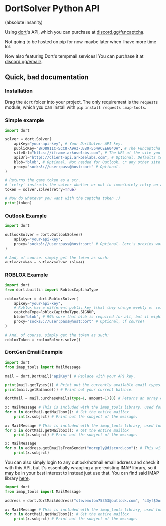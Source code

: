 # DortSolver Python API
(absolute insanity)

Using [dort](https://github.com/discord-trollering)'s API, which you can purchase at [discord.gg/funcaptcha](https://discord.gg/funcaptcha).

Not going to be hosted on pip for now, maybe later when I have more time lol.

Now also featuring Dort's tempmail services! You can purchase it at [discord.gg/emails](https://discord.gg/emails).

## Quick, bad documentation

### Installation
Drag the `dort` folder into your project. The only requirement is the `requests` module, which you can install with `pip install requests imap-tools`.

### Simple example
```python
import dort

solver = dort.Solver(
    apiKey="your-api-key", # Your DortSolver API key.
    publicKey="B7D8911C-5CC8-A9A3-35B0-554ACEE604DA", # The Funcaptcha public key of the website you wish to solve on.
    siteUrl="https://iframe.arkoselabs.com", # The URL of the site you are wishing to solve on (e.g. https://iframe.arkoselabs.com for outlook)
    apiUrl="https://client-api.arkoselabs.com", # Optional. Defaults to https://client-api.arkoselabs.com/.
    blob="blob", # Optional. Not needed for Outlook, or any other site I've tried besides ROBLOX.
    proxy="socks5://user:pass@host:port" # Optional.
)

# Returns the game token as a str.
# `retry` instructs the solver whether or not to immediately retry on a failed solve attempt.
token = solver.solve(retry=True)

# Now do whatever you want with the captcha token :)
print(token)
```

### Outlook Example
```python
import dort

outlookSolver = dort.OutlookSolver(
    apiKey="your-api-key",
    proxy="socks5://user:pass@host:port" # Optional. Dort's proxies work best for Outlook, but ig you can use your own?
)

# And, of course, simply get the token as such:
outlookToken = outlookSolver.solve()
```

### ROBLOX Example
```python
import dort
from dort.builtin import RobloxCaptchaType

robloxSolver = dort.RobloxSolver(
    apiKey="your-api-key",
    # Roblox has a different public key (that they change weekly or so) for each task, this will automatically fetch them for you!
    captchaType=RobloxCaptchaType.SIGNUP,
    blob="blob", # 99% sure that blob is required for all, but it might not be for some.
    proxy="socks5://user:pass@host:port" # Optional, of course!
)

# And, of course, simply get the token as such:
robloxToken = robloxSolver.solve()
```

### DortGen Email Example
```python
import dort
from imap_tools import MailMessage

mail = dort.DortMail("apiKey") # Replace with your API key.

print(mail.getTypes()) # Print out the currently available email types.
print(mail.getBalance()) # Print out your current balance.

dortMail = mail.purchaseMails(type=1, amount=1)[0] # Returns an array of type DortMailAddress.

x: MailMessage # This is included with the imap_tools library, used for fetching emails.
for x in dortMail.getMailbox(): # Get the entire mailbox
    print(x.subject) # Print out the subject of the message.

x: MailMessage # This is included with the imap_tools library, used for fetching emails.
for x in dortMail.getMailbox(): # Get the entire mailbox
    print(x.subject) # Print out the subject of the message.

x: MailMessage
for x in address.getEmailsFromSender("noreply@discord.com"): # This will do the same as above, but only show emails from a specific address.
    print(x.subject)
```

You can also simply login to any outlook/hotmail email address and check it with this API, but it's essentially wrapping a pre-existing IMAP library, so it may be in your best interest to instead just use that. You can find said IMAP library [here](https://pypi.org/project/imap-tools/).

```python
import dort
from imap_tools import MailMessage

address = dort.DortMailAddress("stevemolon75353@outlook.com", "L3yf$DortGen") # Login to account with email and password

x: MailMessage # This is included with the imap_tools library, used for fetching emails.
for x in dortMail.getMailbox(): # Get the entire mailbox
    print(x.subject) # Print out the subject of the message.
```